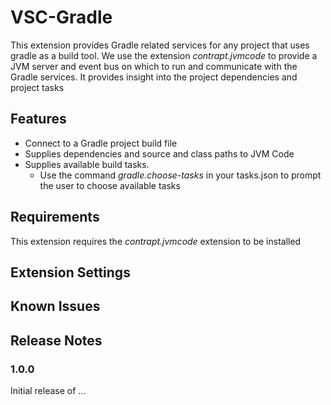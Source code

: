 # VSC-Gradle

This extension provides Gradle related services for any project that uses gradle as a build tool.
We use the extension _contrapt.jvmcode_ to provide a JVM server and event bus on which to run and communicate with
the Gradle services.  It provides insight into the project dependencies and project tasks

## Features

- Connect to a Gradle project build file
- Supplies dependencies and source and class paths to JVM Code
- Supplies available build tasks. 
  - Use the command _gradle.choose-tasks_ in your tasks.json to prompt the user to choose available tasks

## Requirements

This extension requires the _contrapt.jvmcode_ extension to be installed

## Extension Settings

## Known Issues

## Release Notes

### 1.0.0

Initial release of ...
